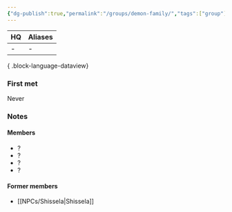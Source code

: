 ```yaml
---
{"dg-publish":true,"permalink":"/groups/demon-family/","tags":["group"],"noteIcon":"group"}
---
```


| HQ | Aliases |
| -- | ------- |
| \- | \-      |

{ .block-language-dataview}
### First met
Never
### Notes
#### Members
- ?
- ?
- ?
- ?
#### Former members
- [[NPCs/Shissela\|Shissela]]